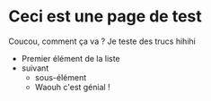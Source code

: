 # Ceci est une page de test

Coucou, comment ça va ? Je teste des trucs hihihi
- Premier élément de la liste
- suivant
    - sous-élément
    - Waouh c'est génial !

